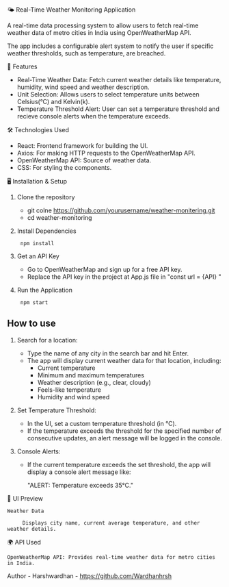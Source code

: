🌤️ Real-Time Weather Monitoring Application

A real-time data processing system to allow users to fetch real-time weather data of metro cities in India using OpenWeatherMap API. 

The app includes a configurable alert system to notify the user if specific weather thresholds, such as temperature, are breached.

🚀 Features
    
- Real-Time Weather Data: Fetch current weather details like temperature, humidity, wind speed and weather description.
- Unit Selection: Allows users to select temperature units between Celsius(°C) and Kelvin(k).
- Temperature Threshold Alert: User can set a temperature threshold and recieve console alerts when the temperature exceeds.

🛠️ Technologies Used
        

- React: Frontend framework for building the UI.
- Axios: For making HTTP requests to the OpenWeatherMap API.
- OpenWeatherMap API: Source of weather data.
- CSS: For styling the components.

🖥️ Installation & Setup

1. Clone the repository

    - git colne https://github.com/yourusername/weather-monitering.git
    - cd weather-monitoring

2. Install Dependencies
    
        npm install

3. Get an API Key
    
    - Go to OpenWeatherMap and sign up for a free API key.
    - Replace the API key in the project at App.js file in "const url = {API} "

4. Run the Application

        npm start

## How to use 

1. Search for a location:

    - Type the name of any city in the search bar and hit Enter.
    - The app will display current weather data for that location, including:
        - Current temperature
        - Minimum and maximum temperatures
        - Weather description (e.g., clear, cloudy)
        - Feels-like temperature
        - Humidity and wind speed

2. Set Temperature Threshold:

    - In the UI, set a custom temperature threshold (in °C).
    - If the temperature exceeds the threshold for the
    specified number of consecutive updates, an alert message will be logged in the console.

3. Console Alerts:

    - If the current temperature exceeds the set threshold, the app will display a console alert message like:

        "ALERT: Temperature exceeds 35°C."

🎨 UI Preview

    Weather Data

         Displays city name, current average temperature, and other weather details.

🌍 API Used
    
    OpenWeatherMap API: Provides real-time weather data for metro cities in India.

Author
    - Harshwardhan - https://github.com/Wardhanhrsh